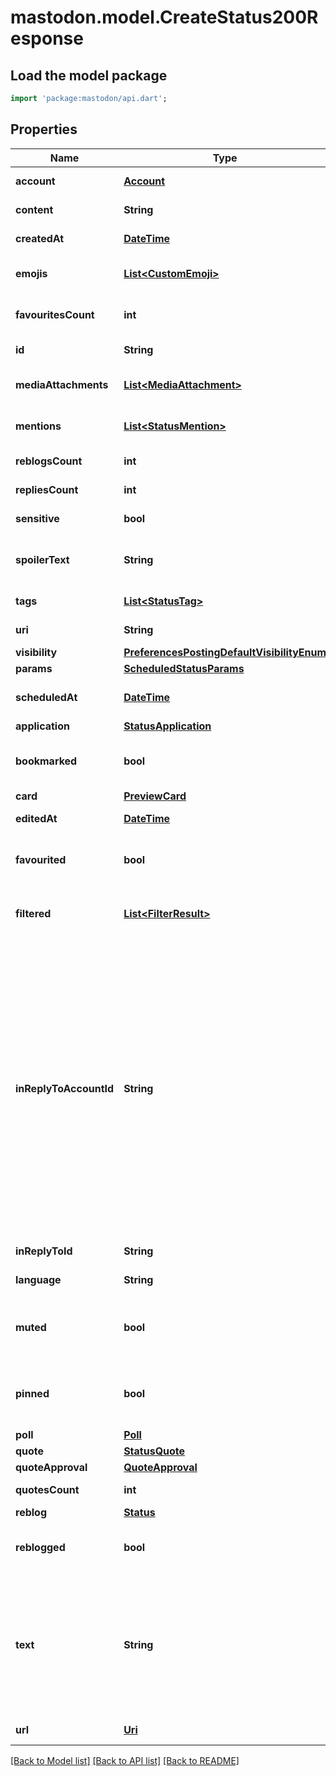 # mastodon.model.CreateStatus200Response

## Load the model package
```dart
import 'package:mastodon/api.dart';
```

## Properties
Name | Type | Description | Notes
------------ | ------------- | ------------- | -------------
**account** | [**Account**](Account.md) | The account that authored this status. | 
**content** | **String** | HTML-encoded status content. | 
**createdAt** | [**DateTime**](DateTime.md) | The date when this status was created. | 
**emojis** | [**List&lt;CustomEmoji&gt;**](CustomEmoji.md) | Custom emoji to be used when rendering status content. | 
**favouritesCount** | **int** | How many favourites this status has received. | 
**id** | **String** | ID of the scheduled status in the database. | 
**mediaAttachments** | [**List&lt;MediaAttachment&gt;**](MediaAttachment.md) | Media that will be attached when the status is posted. | 
**mentions** | [**List&lt;StatusMention&gt;**](StatusMention.md) | Mentions of users within the status content. | 
**reblogsCount** | **int** | How many boosts this status has received. | 
**repliesCount** | **int** | How many replies this status has received. | 
**sensitive** | **bool** | Is this status marked as sensitive content? | 
**spoilerText** | **String** | Subject or summary line, below which status content is collapsed until expanded. | 
**tags** | [**List&lt;StatusTag&gt;**](StatusTag.md) | Hashtags used within the status content. | 
**uri** | **String** | URI of the status used for federation. | 
**visibility** | [**PreferencesPostingDefaultVisibilityEnum**](PreferencesPostingDefaultVisibilityEnum.md) | Visibility of this status. | 
**params** | [**ScheduledStatusParams**](ScheduledStatusParams.md) |  | 
**scheduledAt** | [**DateTime**](DateTime.md) | The timestamp for when the status will be posted. | 
**application** | [**StatusApplication**](StatusApplication.md) |  | [optional] 
**bookmarked** | **bool** | If the current token has an authorized user: Have you bookmarked this status? | [optional] 
**card** | [**PreviewCard**](PreviewCard.md) |  | [optional] 
**editedAt** | [**DateTime**](DateTime.md) | Timestamp of when the status was last edited. | [optional] 
**favourited** | **bool** | If the current token has an authorized user: Have you favourited this status? | [optional] 
**filtered** | [**List&lt;FilterResult&gt;**](FilterResult.md) | If the current token has an authorized user: The filter and keywords that matched this status. | [optional] 
**inReplyToAccountId** | **String** | Might be the ID of the account that authored the status being replied to. This sometimes skips over self-replies. If status A was posted by account 1, and account 2 posts statuses B, C, and D as a chain of replies to status A, statuses B, C, and D will all have `in_reply_to_account_id` = 1 (instead of C and D having `in_reply_to_account_id` = 2). However, if status A was posted by account 1, and account 1 posts status B as a direct reply to A, B will have an `in_reply_to_account_id` = 1 (instead of null). | [optional] 
**inReplyToId** | **String** | ID of the status being replied to. | [optional] 
**language** | **String** | Primary language of this status. | [optional] 
**muted** | **bool** | If the current token has an authorized user: Have you muted notifications for this status's conversation? | [optional] 
**pinned** | **bool** | If the current token has an authorized user: Have you pinned this status? Only appears if the status is pinnable. | [optional] 
**poll** | [**Poll**](Poll.md) |  | [optional] 
**quote** | [**StatusQuote**](StatusQuote.md) |  | [optional] 
**quoteApproval** | [**QuoteApproval**](QuoteApproval.md) |  | [optional] 
**quotesCount** | **int** | How many accepted quotes this status has. | [optional] 
**reblog** | [**Status**](Status.md) |  | [optional] 
**reblogged** | **bool** | If the current token has an authorized user: Have you boosted this status? | [optional] 
**text** | **String** | Plain-text source of a status. Returned instead of `content` when status is deleted, so the user may redraft from the source text without the client having to reverse-engineer the original text from the HTML content. | [optional] 
**url** | [**Uri**](Uri.md) | A link to the status's HTML representation. | [optional] 

[[Back to Model list]](../README.md#documentation-for-models) [[Back to API list]](../README.md#documentation-for-api-endpoints) [[Back to README]](../README.md)


